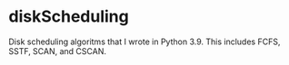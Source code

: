 # diskScheduling

Disk scheduling algoritms that I wrote in Python 3.9.
This includes FCFS, SSTF, SCAN, and CSCAN.
